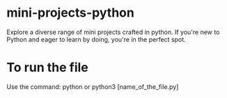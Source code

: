 # mini-projects-python
Explore a diverse range of mini projects crafted in python.
If you're new to Python and eager to learn by doing, you're in the perfect spot.
# To run the file 
Use the command: python or python3 [name_of_the_file.py]
